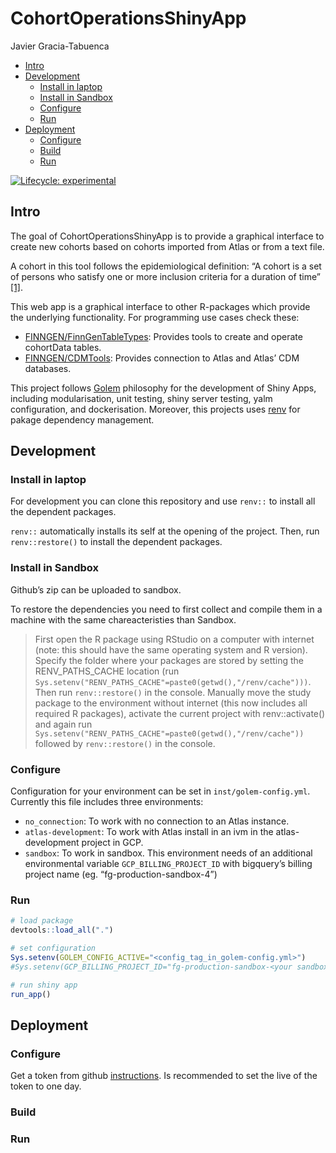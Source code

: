 CohortOperationsShinyApp
================
Javier Gracia-Tabuenca

-   [Intro](#intro)
-   [Development](#development)
    -   [Install in laptop](#install-in-laptop)
    -   [Install in Sandbox](#install-in-sandbox)
    -   [Configure](#configure)
    -   [Run](#run)
-   [Deployment](#deployment)
    -   [Configure](#configure-1)
    -   [Build](#build)
    -   [Run](#run-1)

<!-- README.md is generated from README.Rmd. Please edit that file -->
<!-- badges: start -->

[![Lifecycle:
experimental](https://img.shields.io/badge/lifecycle-experimental-orange.svg)](https://lifecycle.r-lib.org/articles/stages.html#experimental)
<!-- badges: end -->

## Intro

The goal of CohortOperationsShinyApp is to provide a graphical interface
to create new cohorts based on cohorts imported from Atlas or from a
text file.

A cohort in this tool follows the epidemiological definition: “A cohort
is a set of persons who satisfy one or more inclusion criteria for a
duration of time”
[\[1\]](https://ohdsi.github.io/TheBookOfOhdsi/Cohorts.html#what-is-a-cohort).

This web app is a graphical interface to other R-packages which provide
the underlying functionality. For programming use cases check these:

-   [FINNGEN/FinnGenTableTypes](https://github.com/FINNGEN/FinnGenTableTypes):
    Provides tools to create and operate cohortData tables.
-   [FINNGEN/CDMTools](https://github.com/FINNGEN/CDMTools): Provides
    connection to Atlas and Atlas’ CDM databases.

This project follows [Golem](https://engineering-shiny.org/golem.html)
philosophy for the development of Shiny Apps, including modularisation,
unit testing, shiny server testing, yalm configuration, and
dockerisation. Moreover, this projects uses
[renv](https://rstudio.github.io/renv/articles/renv.html) for pakage
dependency management.

## Development

### Install in laptop

For development you can clone this repository and use `renv::` to
install all the dependent packages.

`renv::` automatically installs its self at the opening of the project.
Then, run `renv::restore()` to install the dependent packages.

### Install in Sandbox

Github’s zip can be uploaded to sandbox.

To restore the dependencies you need to first collect and compile them
in a machine with the same chareacteristies than Sandbox.

> First open the R package using RStudio on a computer with internet
> (note: this should have the same operating system and R version).
> Specify the folder where your packages are stored by setting the
> RENV\_PATHS\_CACHE location (run
> `Sys.setenv("RENV_PATHS_CACHE"=paste0(getwd(),"/renv/cache")))`. Then
> run `renv::restore()` in the console. Manually move the study package
> to the environment without internet (this now includes all required R
> packages), activate the current project with renv::activate() and
> again run
> `Sys.setenv("RENV_PATHS_CACHE"=paste0(getwd(),"/renv/cache"))`
> followed by `renv::restore()` in the console.

### Configure

Configuration for your environment can be set in
`inst/golem-config.yml`. Currently this file includes three
environments:

-   `no_connection`: To work with no connection to an Atlas instance.
-   `atlas-development`: To work with Atlas install in an ivm in the
    atlas-development project in GCP.  
-   `sandbox`: To work in sandbox. This environment needs of an
    additional environmental variable `GCP_BILLING_PROJECT_ID` with
    bigquery’s billing project name (eg. “fg-production-sandbox-4”)

### Run

``` r
# load package
devtools::load_all(".")

# set configuration 
Sys.setenv(GOLEM_CONFIG_ACTIVE="<config_tag_in_golem-config.yml>")
#Sys.setenv(GCP_BILLING_PROJECT_ID="fg-production-sandbox-<your sandbox number>" ) # if in sandbox

# run shiny app
run_app()
```

## Deployment

### Configure

Get a token from github
[instructions](https://docs.github.com/en/authentication/keeping-your-account-and-data-secure/creating-a-personal-access-token).
Is recommended to set the live of the token to one day.

### Build

### Run
